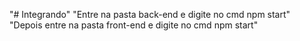 "# Integrando" 
"Entre na pasta back-end e digite no cmd npm start" 
"Depois entre na pasta front-end e digite no cmd npm start"
